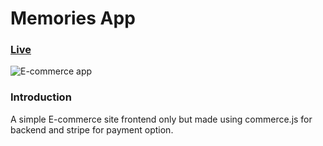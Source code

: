 # Memories App

### [Live](https://test-ecommerce22.netlify.app/)

![E-commerce app](https://i.ibb.co/MgYkTQY/ecommerce.png)

### Introduction 
A simple E-commerce site frontend only but made using commerce.js for backend and stripe for payment option. 
